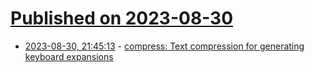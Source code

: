 # [Published on 2023-08-30](index.md)

* [2023-08-30, 21:45:13](https://lobste.rs/s/vtmcsr/compress_text_compression_for) - [compress: Text compression for generating keyboard expansions](https://github.com/eschluntz/compress)
